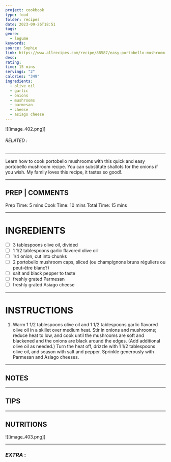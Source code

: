 ```yaml
---
project: cookbook
type: food
folder: recipes
date: 2023-09-26T18:51
tags: 
genre:
  - legume
keywords: 
source: Sophie
link: https://www.allrecipes.com/recipe/88587/easy-portobello-mushroom-saute/
desc: 
rating: 
time: 15 mins
servings: "2"
calories: "349"
ingredients:
  - olive oil
  - garlic
  - onions
  - mushrooms
  - parmesan
  - cheese
  - asiago cheese
---
```


![[image_402.png]]
###### *RELATED* : 
---
Learn how to cook portobello mushrooms with this quick and easy portobello mushroom recipe. You can substitute shallots for the onions if you wish. My family loves this recipe, it tastes so good!.

---
## PREP | COMMENTS

Prep Time: 5 mins
Cook Time: 10 mins
Total Time: 15 mins

---
# INGREDIENTS

- [ ] 3 tablespoons olive oil, divided
- [ ] 1 1/2 tablespoons garlic flavored olive oil
- [ ] 1/4 onion, cut into chunks
- [ ] 2 portobello mushroom caps, sliced (ou champignons bruns réguliers ou peut-être blanc?)
- [ ] salt and black pepper to taste
- [ ] freshly grated Parmesan
- [ ] freshly grated Asiago cheese

---
# INSTRUCTIONS

1. Warm 1 1/2 tablespoons olive oil and 1 1/2 tablespoons garlic flavored olive oil in a skillet over medium heat. Stir in onions and mushrooms; reduce heat to low, and cook until the mushrooms are soft and blackened and the onions are black around the edges. (Add additional olive oil as needed.) Turn the heat off, drizzle with 1 1/2 tablespoons olive oil, and season with salt and pepper. Sprinkle generously with Parmesan and Asiago cheeses.

---
## NOTES



---
## TIPS



---
## NUTRITIONS

![[image_403.png]]

---
### *EXTRA* :



